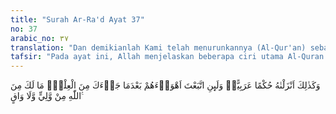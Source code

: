```yaml
---
title: "Surah Ar-Ra'd Ayat 37"
no: 37
arabic_no: ٣٧
translation: "Dan demikianlah Kami telah menurunkannya (Al-Qur'an) sebagai peraturan (yang benar) dalam bahasa Arab. Sekiranya engkau mengikuti keinginan mereka setelah datang pengetahuan kepadamu, maka tidak ada yang melindungi dan yang menolong engkau dari (siksaan) Allah."
tafsir: "Pada ayat ini, Allah menjelaskan beberapa ciri utama Al-Quran yang diwahyukan kepada Nabi Muhammad saw, yaitu Al-Quran berisi peraturan-peraturan yang benar, yang harus ditaati manusia untuk mencapai kebahagiaan dan keberuntungan di dunia dan akhirat kelak. Di samping itu, Al-Quran diturunkan dalam bahasa Arab, yaitu bahasa yang memiliki beberapa keistimewaan yang tidak dimiliki oleh bahasa lain.\n\nDi antara keistimewaan bahasa Arab ialah bahasa ini merupakan bahasa yang sudah berkembang, jauh sebelum datangnya Islam sehingga kosakatanya sangat kaya. Bahasa Arab juga memiliki kaedah pembentukan kata (morfologi) yang memungkinkannya bisa dengan mudah menampung konsep-konsep baru untuk pembentukan kata baru. Dengan demikian, dapat dipahami kemampuan bahasa Arab mengungkapkan konsep-konsep wahyu. Karena Al-Quran berbahasa Arab, maka Al-Quran telah melestarikan bahasa Arab sehingga tidak hilang seperti bahasa Suryani, Koptic, dan sebagainya.\n\nKarena Al-Quran diturunkan dalam bahasa Arab dan menjadi mukjizat Nabi Muhammad sebagai kitab suci, maka terjemahan Al-Quran dalam bahasa asing tidak dianggap sebagai kitab suci juga. Sebagaimana diketahui, di antara kehormatan yang dimiliki Al-Quran ialah membacanya dianggap sebagai ibadah, dan tidak boleh disentuh kecuali oleh orang-orang yang suci, yaitu orang-orang yang tidak berhadas besar maupun kecil.\n\nBanyak ayat yang menyebutkan ciri-ciri Al-Quran, antara lain firman Allah swt:\n\n(Yang) tidak akan didatangi oleh kebatilan, baik dari depan maupun dari belakang (pada masa lalu dan yang akan datang), yang diturunkan dari Tuhan Yang Maha Bijaksana, Maha Terpuji. (Fushshilat/41: 42)\n\nSelanjutnya Allah swt memperingatkan Nabi Muhammad saw dan kaum Muslimin umumnya, agar jangan menuruti kehendak hawa nafsu dan keinginan orang-orang yang mengingkari Al-Quran, baik sebagian maupun keseluruhannya, karena Allah swt telah memberikan ilmu yang benar kepada mereka, yaitu Al-Quran al-Karim. Jika Nabi Muhammad dan kaum Muslimin sampai tergoda dan mengikuti kehendak orang-orang yang mengingkari Al-Quran itu, maka siksa Allah pasti akan menimpa mereka dan tidak seorangpun dapat menjadi pelindung terhadap siksa Allah swt Yang Mahakuasa."
---
```

وَكَذٰلِكَ اَنْزَلْنٰهُ حُكْمًا عَرَبِيًّاۗ وَلَىِٕنِ اتَّبَعْتَ اَهْوَاۤءَهُمْ بَعْدَمَا جَاۤءَكَ مِنَ الْعِلْمِۙ مَا لَكَ مِنَ اللّٰهِ مِنْ وَّلِيٍّ وَّلَا وَاقٍ ࣖ 